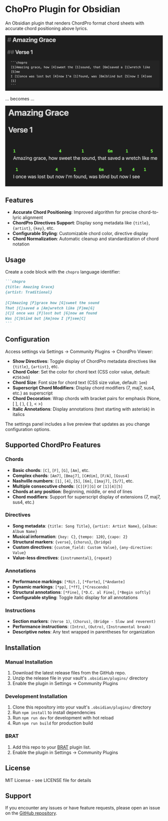 # ChoPro Plugin for Obsidian

An Obsidian plugin that renders ChordPro format chord sheets with accurate chord positioning above lyrics.

![Source](docs/chopro-source.png)

... becomes ...

![Rendered](docs/chopro-render.png)

## Features

- **Accurate Chord Positioning**: Improved algorithm for precise chord-to-lyric alignment
- **ChordPro Directives Support**: Display song metadata like `{title}`, `{artist}`, `{key}`, etc.
- **Configurable Styling**: Customizable chord color, directive display
- **Chord Normalization**: Automatic cleanup and standardization of chord notation

## Usage

Create a code block with the `chopro` language identifier:

````markdown
```chopro
{title: Amazing Grace}
{artist: Traditional}

[C]Amazing [F]grace how [G]sweet the sound
That [C]saved a [Am]wretch like [F]me[G]
[C]I once was [F]lost but [G]now am found
Was [C]blind but [Am]now I [F]see[C]
```
````

## Configuration

Access settings via Settings → Community Plugins → ChordPro Viewer:

- **Show Directives**: Toggle display of ChordPro metadata directives like `{title}`, `{artist}`, etc.
- **Chord Color**: Set the color for chord text (CSS color value, default: `#2563eb`)
- **Chord Size**: Font size for chord text (CSS size value, default: `1em`)
- **Superscript Chord Modifiers**: Display chord modifiers (7, maj7, sus4, etc.) as superscript
- **Chord Decoration**: Wrap chords with bracket pairs for emphasis (None, [ ], ( ), { }, < >)
- **Italic Annotations**: Display annotations (text starting with asterisk) in italics

The settings panel includes a live preview that updates as you change configuration options.

## Supported ChordPro Features

### Chords
- **Basic chords**: `[C]`, `[F]`, `[G]`, `[Am]`, etc.
- **Complex chords**: `[Am7]`, `[Bmaj7]`, `[C#dim]`, `[F/A]`, `[Gsus4]`
- **Nashville numbers**: `[1]`, `[4]`, `[5]`, `[6m]`, `[1maj7]`, `[5/7]`, etc.
- **Multiple consecutive chords**: `[C][F][G]` or `[1][4][5]`
- **Chords at any position**: Beginning, middle, or end of lines
- **Chord modifiers**: Support for superscript display of extensions (7, maj7, sus4, etc.)

### Directives
- **Song metadata**: `{title: Song Title}`, `{artist: Artist Name}`, `{album: Album Name}`
- **Musical information**: `{key: C}`, `{tempo: 120}`, `{capo: 2}`
- **Structural markers**: `{verse}`, `{chorus}`, `{bridge}`
- **Custom directives**: `{custom_field: Custom Value}`, `{any-directive: Value}`
- **Value-less directives**: `{instrumental}`, `{repeat}`

### Annotations
- **Performance markings**: `[*Rit.]`, `[*Forte]`, `[*Andante]`
- **Dynamic markings**: `[*pp]`, `[*ff]`, `[*Crescendo]`
- **Structural annotations**: `[*Fine]`, `[*D.C. al Fine]`, `[*Begin softly]`
- **Configurable styling**: Toggle italic display for all annotations

### Instructions
- **Section markers**: `(Verse 1)`, `(Chorus)`, `(Bridge - Slow and reverent)`
- **Performance instructions**: `(Intro)`, `(Outro)`, `(Instrumental break)`
- **Descriptive notes**: Any text wrapped in parentheses for organization

## Installation

### Manual Installation

1. Download the latest release files from the GitHub repo.
2. Unzip the release file in your vault's `.obsidian/plugins/` directory
3. Enable the plugin in Settings → Community Plugins

### Development Installation

1. Clone this repository into your vault's `.obsidian/plugins/` directory
2. Run `npm install` to install dependencies
3. Run `npm run dev` for development with hot reload
4. Run `npm run build` for production build

### BRAT

1. Add this repo to your [BRAT](https://github.com/TfTHacker/obsidian42-brat) plugin list.
2. Enable the plugin in Settings → Community Plugins

## License

MIT License - see LICENSE file for details

## Support

If you encounter any issues or have feature requests, please open an issue on the [GitHub repository](https://github.com/jheddings/obsidian-chopro/issues).
